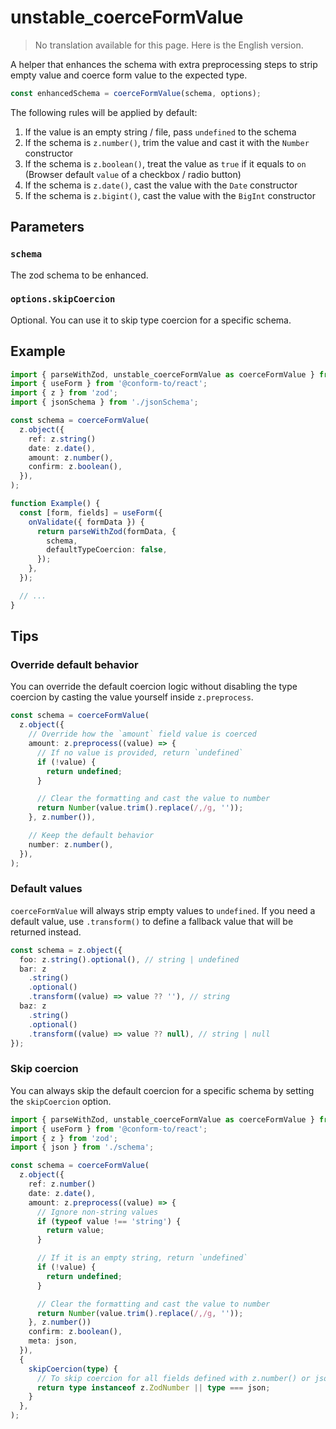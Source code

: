# unstable_coerceFormValue

> No translation available for this page. Here is the English version.

A helper that enhances the schema with extra preprocessing steps to strip empty value and coerce form value to the expected type.

```ts
const enhancedSchema = coerceFormValue(schema, options);
```

The following rules will be applied by default:

1. If the value is an empty string / file, pass `undefined` to the schema
2. If the schema is `z.number()`, trim the value and cast it with the `Number` constructor
3. If the schema is `z.boolean()`, treat the value as `true` if it equals to `on` (Browser default `value` of a checkbox / radio button)
4. If the schema is `z.date()`, cast the value with the `Date` constructor
5. If the schema is `z.bigint()`, cast the value with the `BigInt` constructor

## Parameters

### `schema`

The zod schema to be enhanced.

### `options.skipCoercion`

Optional. You can use it to skip type coercion for a specific schema.

## Example

```ts
import { parseWithZod, unstable_coerceFormValue as coerceFormValue } from '@conform-to/zod';
import { useForm } from '@conform-to/react';
import { z } from 'zod';
import { jsonSchema } from './jsonSchema';

const schema = coerceFormValue(
  z.object({
    ref: z.string()
    date: z.date(),
    amount: z.number(),
    confirm: z.boolean(),
  }),
);

function Example() {
  const [form, fields] = useForm({
    onValidate({ formData }) {
      return parseWithZod(formData, {
        schema,
        defaultTypeCoercion: false,
      });
    },
  });

  // ...
}
```

## Tips

### Override default behavior

You can override the default coercion logic without disabling the type coercion by casting the value yourself inside `z.preprocess`.

```ts
const schema = coerceFormValue(
  z.object({
    // Override how the `amount` field value is coerced
    amount: z.preprocess((value) => {
      // If no value is provided, return `undefined`
      if (!value) {
        return undefined;
      }

      // Clear the formatting and cast the value to number
      return Number(value.trim().replace(/,/g, ''));
    }, z.number()),

    // Keep the default behavior
    number: z.number(),
  }),
);
```

### Default values

`coerceFormValue` will always strip empty values to `undefined`. If you need a default value, use `.transform()` to define a fallback value that will be returned instead.

```ts
const schema = z.object({
  foo: z.string().optional(), // string | undefined
  bar: z
    .string()
    .optional()
    .transform((value) => value ?? ''), // string
  baz: z
    .string()
    .optional()
    .transform((value) => value ?? null), // string | null
});
```

### Skip coercion

You can always skip the default coercion for a specific schema by setting the `skipCoercion` option.

```ts
import { parseWithZod, unstable_coerceFormValue as coerceFormValue } from '@conform-to/zod';
import { useForm } from '@conform-to/react';
import { z } from 'zod';
import { json } from './schema';

const schema = coerceFormValue(
  z.object({
    ref: z.number()
    date: z.date(),
    amount: z.preprocess((value) => {
      // Ignore non-string values
      if (typeof value !== 'string') {
        return value;
      }

      // If it is an empty string, return `undefined`
      if (!value) {
        return undefined;
      }

      // Clear the formatting and cast the value to number
      return Number(value.trim().replace(/,/g, ''));
    }, z.number())
    confirm: z.boolean(),
    meta: json,
  }),
  {
    skipCoercion(type) {
      // To skip coercion for all fields defined with z.number() or jsonSchema
      return type instanceof z.ZodNumber || type === json;
    }
  },
);
```
